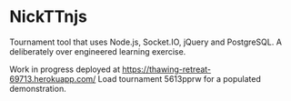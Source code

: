 # NickTTnjs
Tournament tool that uses Node.js, Socket.IO, jQuery and PostgreSQL. A deliberately over engineered learning exercise.

Work in progress deployed at https://thawing-retreat-69713.herokuapp.com/
Load tournament 5613pprw for a populated demonstration.

